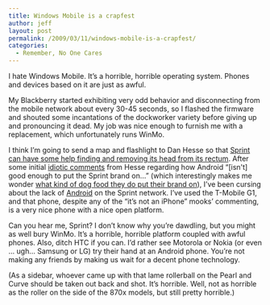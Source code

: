 ```yaml
---
title: Windows Mobile is a crapfest
author: jeff
layout: post
permalink: /2009/03/11/windows-mobile-is-a-crapfest/
categories:
  - Remember, No One Cares
---
```


I hate Windows Mobile. It’s a horrible, horrible operating system. Phones and devices based on it are just as awful.

My Blackberry started exhibiting very odd behavior and disconnecting from the mobile network about every 30-45 seconds, so I flashed the firmware and shouted some incantations of the dockworker variety before giving up and pronouncing it dead. My job was nice enough to furnish me with a replacement, which unfortunately runs WinMo.

I think I’m going to send a map and flashlight to Dan Hesse so that [Sprint can have some help finding and removing its head from its rectum][1]. After some initial [idiotic comments][2] from Hesse regarding how Android “[isn't] good enough to put the Sprint brand on…” (which interestingly makes me wonder [what kind of dog food they do put their brand on][3]), I’ve been cursing about the lack of [Android][4] on the Sprint network. I’ve used the T-Mobile G1, and that phone, despite any of the “it’s not an iPhone” mooks’ commenting, is a very nice phone with a nice open platform.

 [1]: http://phandroid.com/2009/02/20/sprint-android-coming-ceo-reassures/
 [2]: http://phandroid.com/2008/10/25/sprint-ceo-android-not-good-enough-for-us/
 [3]: http://articles.marco.org/248
 [4]: http://code.google.com/android/

Can you hear me, Sprint? I don’t know why you’re dawdling, but you might as well bury WinMo. It’s a horrible, horrible platform coupled with awful phones. Also, ditch HTC if you can. I’d rather see Motorola or Nokia (or even … ugh… Samsung or LG) try their hand at an Android phone. You’re not making any friends by making us wait for a decent phone technology.

(As a sidebar, whoever came up with that lame rollerball on the Pearl and Curve should be taken out back and shot. It’s horrible. Well, not as horrible as the roller on the side of the 870x models, but still pretty horrible.)
